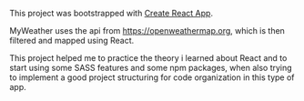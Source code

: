 This project was bootstrapped with [Create React App](https://github.com/facebook/create-react-app).

MyWeather uses the api from https://openweathermap.org, which is then filtered and mapped using React.

This project helped me to practice the theory i learned about React and to start using some SASS features and some npm packages, when also trying to implement a good project structuring for code organization in this type of app.

